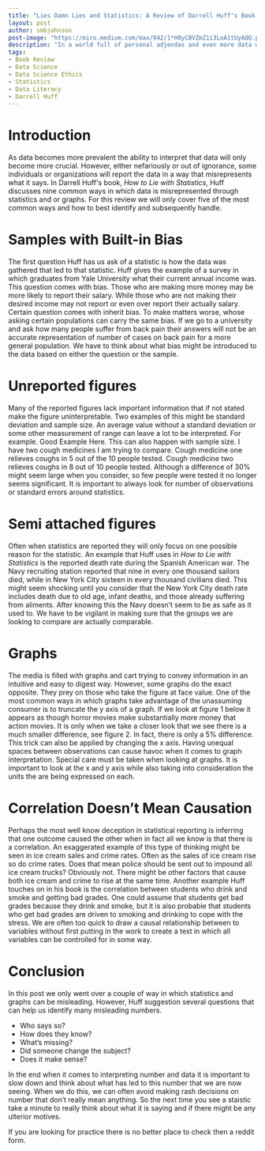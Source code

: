 ```yaml
---
title: "Lies Damn Lies and Statistics: A Review of Darrell Huff's Book How to Lie With Statistics"
layout: post
author: smbjohnson
post-image: "https://miro.medium.com/max/942/1*H0yCBVZmZ1i3LoA1tUyAQQ.png"
description: "In a world full of personal adjendas and even more data we take a look at Darrell Huff book *How To Lie With Statistics* to avoid common pitfalls of understanding statistics"
tags:
- Book Review
- Data Science
- Data Science Ethics
- Statistics
- Data Literacy
- Darrell Huff
---
```



# Introduction

As data becomes more prevalent the ability to interpret that data will only become more crucial. However, either nefariously or out of ignorance, some individuals or organizations will report the data in a way that misrepresents what it says. In Darrell Huff's book, *How to Lie with Statistics*, Huff discusses nine common ways in which data is misrepresented through statistics and or graphs. For this review we will only cover five of the most common ways and how to best identify and subsequently handle. 

# Samples with Built-in Bias

The first question Huff has us ask of a statistic is how the data was gathered that led to that statistic. Huff gives the example of a survey in which graduates from Yale University what their current annual income was. This question comes with bias. Those who are making more money may be more likely to report their salary. While those who are not making their desired income may not report or even over report their actually salary. Certain question comes with inherit bias. To make matters worse, whose asking certain populations can carry the same bias. If we go to a university and ask how many people suffer from back pain their answers will not be an accurate representation of number of cases on back pain for a more general population. We have to think about what bias might be introduced to the data based on either the question or the sample.


# Unreported figures

Many of the reported figures lack important information that if not stated make the figure uninterpretable. Two examples of this might be standard deviation and sample size. An average value without a standard deviation or some other measurement of range can leave a lot to be interpreted. For example. Good Example Here. This can also happen with sample size. I have two cough medicines I am trying to compare. Cough medicine one relieves coughs in 5 out of the 10 people tested. Cough medicine two relieves coughs in 8 out of 10 people tested. Although a difference of 30% might seem large when you consider, so few people were tested it no longer seems significant. It is important to always look for number of observations or standard errors around statistics. 

# Semi attached figures

Often when statistics are reported they will only focus on one possible reason for the statistic. An example that Huff uses in *How to Lie with Statistics* is the reported death rate during the Spanish American war. The Navy recruiting station reported that nine in every one thousand sailors died, while in New York City sixteen in every thousand civilians died. This might seem shocking until you consider that the New York City death rate includes death due to old age, infant deaths, and those already suffering from aliments. After knowing this the Navy doesn’t seem to be as safe as it used to. We have to be vigilant in making sure that the groups we are looking to compare are actually comparable. 


# Graphs

The media is filled with graphs and cart trying to convey information in an intuitive and easy to digest way. However, some graphs do the exact opposite. They prey on those who take the figure at face value. One of the most common ways in which graphs take advantage of the unassuming consumer is to truncate the y axis of a graph. If we look at figure 1 below it appears as though horror movies make substantially more money that action movies. It is only when we take a closer look that we see there is a much smaller difference, see figure 2. In fact, there is only a 5% difference. This trick can also be applied by changing the x axis. Having unequal spaces between observations can cause havoc when it comes to graph interpretation. Special care must be taken when looking at graphs. It is important to look at the x and y axis while also taking into consideration the units the are being expressed on each. 

# Correlation Doesn’t Mean Causation

Perhaps the most well know deception in statistical reporting is inferring that one outcome caused the other when in fact all we know is that there is a correlation. An exaggerated example of this type of thinking might be seen in ice cream sales and crime rates. Often as the sales of ice cream rise so do crime rates. Does that mean police should be sent out to impound all ice cream trucks? Obviously not. There might be other factors that cause both ice cream and crime to rise at the same time. Another example Huff touches on in his book is the correlation between students who drink and smoke and getting bad grades. One could assume that students get bad grades because they drink and smoke, but it is also probable that students who get bad grades are driven to smoking and drinking to cope with the stress. We are often too quick to draw a causal relationship between to variables without first putting in the work to create a test in which all variables can be controlled for in some way.

# Conclusion
In this post we only went over a couple of way in which statistics and graphs can be misleading. However, Huff suggestion several questions that can help us identify many misleading numbers.

* Who says so?
* How does they know?
* What’s missing?
* Did someone change the subject?
* Does it make sense?

In the end when it comes to interpreting number and data it is important to slow down and think about what has led to this number that we are now seeing. When we do this, we can often avoid making rash decisions on number that don’t really mean anything. So the next time you see a staistic take a minute to really think about what it is saying and if there might be any ulterior motives.

If you are looking for practice there is no better place to check then a reddit form.


